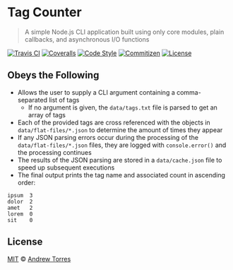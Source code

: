 # Tag Counter

> A simple Node.js CLI application built using only core modules, plain
> callbacks, and asynchronous I/O functions

[![Travis CI](https://flat.badgen.net/travis/ajtorres9/tag-counter/master)](https://travis-ci.org/ajtorres9/tag-counter)
[![Coveralls](https://flat.badgen.net/coveralls/c/github/ajtorres9/tag-counter/master)](https://coveralls.io/github/ajtorres9/tag-counter?branch=master)
[![Code Style](https://flat.badgen.net/badge/code%20style/XO/5ed9c7)](https://github.com/sindresorhus/xo)
[![Commitizen](https://flat.badgen.net/badge/commitizen/friendly/green)](https://github.com/commitizen/cz-cli)
[![License](https://flat.badgen.net/github/license/ajtorres9/tag-counter)](license)

## Obeys the Following

- Allows the user to supply a CLI argument containing a comma-separated list of
  tags
  - If no argument is given, the `data/tags.txt` file is parsed to get an array
    of tags
- Each of the provided tags are cross referenced with the objects in
  `data/flat-files/*.json` to determine the amount of times they appear
- If any JSON parsing errors occur during the processing of the
  `data/flat-files/*.json` files, they are logged with `console.error()` and
  the processing continues
- The results of the JSON parsing are stored in a `data/cache.json` file to
  speed up subsequent executions
- The final output prints the tag name and associated count in ascending order:

```text
ipsum  3
dolor  2
amet   2
lorem  0
sit    0
```

## License

[MIT](license) &copy; [Andrew Torres](https://andrewjtorr.es)
